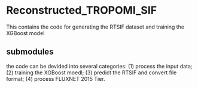 # Reconstructed_TROPOMI_SIF
This contains the code for generating the RTSIF dataset and training the XGBoost model

## submodules
the code can be devided into several categories: (1) process the input data; (2) training the XGBoost moedl; (3) predict the RTSIF and convert file format; (4) process FLUXNET 2015 Tier.

